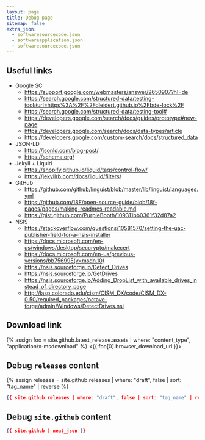 ```yaml
---
layout: page
title: Debug page
sitemap: false
extra_json:
  - softwaresourcecode.json
  - softwareapplication.json
  - softwaresourcecode.json
---
```


## Useful links

* Google SC
    * <https://support.google.com/webmasters/answer/2650907?hl=de>
    * <https://search.google.com/structured-data/testing-tool#url=https%3A%2F%2Fdleidert.github.io%2Fbde-lock%2F>
    * <https://search.google.com/structured-data/testing-tool#>
    * <https://developers.google.com/search/docs/guides/prototype#new-page>
    * <https://developers.google.com/search/docs/data-types/article>
    * <https://developers.google.com/custom-search/docs/structured_data>
* JSON-LD
    * <https://jsonld.com/blog-post/>
    * <https://schema.org/>
* Jekyll + Liquid
    * <https://shopify.github.io/liquid/tags/control-flow/>
    * <https://jekyllrb.com/docs/liquid/filters/>
* GitHub
    * <https://github.com/github/linguist/blob/master/lib/linguist/languages.yml>
    * <https://github.com/18F/open-source-guide/blob/18f-pages/pages/making-readmes-readable.md>
    * <https://gist.github.com/PurpleBooth/109311bb0361f32d87a2>
* NSIS
    * <https://stackoverflow.com/questions/10581570/setting-the-uac-publisher-field-for-a-nsis-installer>
    * <https://docs.microsoft.com/en-us/windows/desktop/seccrypto/makecert>
    * <https://docs.microsoft.com/en-us/previous-versions/bb756995(v=msdn.10)>
    * <https://nsis.sourceforge.io/Detect_Drives>
    * <https://nsis.sourceforge.io/GetDrives>
    * <https://nsis.sourceforge.io/Adding_DropList_with_available_drives_instead_of_directory_page>
    * <http://lasp.colorado.edu/cism/CISM_DX/code/CISM_DX-0.50/required_packages/octave-forge/admin/Windows/DetectDrives.nsi>

## Download link

{% assign foo = site.github.latest_release.assets | where: "content_type", "application/x-msdownload" %}
<{{ foo[0].browser_download_url }}>

## Debug `releases` content

{% assign releases = site.github.releases | where: "draft", false | sort: "tag_name" | reverse %}

<!-- show releases -->
```JSON
{{ site.github.releases | where: "draft", false | sort: "tag_name" | reverse | neat_json }}
```

## Debug `site.github` content

<!-- show site.github -->
```JSON
{{ site.github | neat_json }}
```
